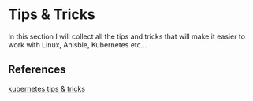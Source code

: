 # Tips & Tricks

In this section I will collect all the tips and tricks that will make it easier to work with Linux, Anisble, Kubernetes etc...

## References

[kubernetes tips & tricks](https://www.ibm.com/blog/8-kubernetes-tips-and-tricks/)

